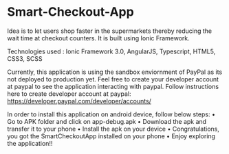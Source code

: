 # Smart-Checkout-App
Idea is to let users shop faster in the supermarkets thereby reducing the wait time at checkout counters. It is built using Ionic Framework.

Technologies used : Ionic Framework 3.0, AngularJS, Typescript, HTML5, CSS3, SCSS

Currently, this application is using the sandbox enviornment of PayPal as its not deployed to production yet.
Feel free to create your developer account at paypal to see the application interacting with paypal.
Follow instructions here to create developer account at paypal: https://developer.paypal.com/developer/accounts/ 

In order to install this application on android device, follow below steps:
•	Go to APK folder and click on app-debug.apk
•	Download the apk and transfer it to your phone
•	Install the apk on your device
•	Congratulations, you got the SmartCheckoutApp installed on your phone
•	Enjoy exploring the application!!



